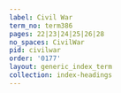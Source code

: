 ```yaml
---
label: Civil War
term_no: term386
pages: 22|23|24|25|26|28
no_spaces: CivilWar
pid: civilwar
order: '0177'
layout: generic_index_term
collection: index-headings
---
```

